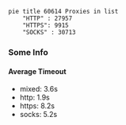 
```mermaid
pie title 60614 Proxies in list
    "HTTP" : 27957
    "HTTPS": 9915
    "SOCKS" : 30713
```

### Some Info
#### Average Timeout

- mixed: 3.6s
- http: 1.9s
- https: 8.2s
- socks: 5.2s
